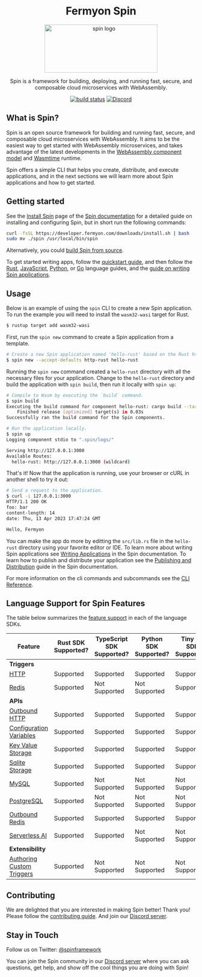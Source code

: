 <div align="center">
  <h1>Fermyon Spin</h1>
  <picture>
    <source media="(prefers-color-scheme: dark)" srcset="./docs/static/image/logo-dark.png">
    <img alt="spin logo" src="./docs/static/image/logo.png" width="300" height="128">
  </picture>
  <p>Spin is a framework for building, deploying, and running fast, secure, and composable cloud microservices with WebAssembly.</p>
      <a href="https://github.com/fermyon/spin/actions/workflows/build.yml"><img src="https://github.com/fermyon/spin/actions/workflows/build.yml/badge.svg" alt="build status" /></a>
      <a href="https://discord.gg/eGN8saYqCk"><img alt="Discord" src="https://img.shields.io/discord/926888690310053918?label=Discord"></a>
</div>

## What is Spin?

Spin is an open source framework for building and running fast, secure, and
composable cloud microservices with WebAssembly. It aims to be the easiest way
to get started with WebAssembly microservices, and takes advantage of the latest
developments in the
[WebAssembly component model](https://github.com/WebAssembly/component-model)
and [Wasmtime](https://wasmtime.dev/) runtime.

Spin offers a simple CLI that helps you create, distribute, and execute
applications, and in the next sections we will learn more about Spin
applications and how to get started.

## Getting started

See the [Install Spin](https://developer.fermyon.com/spin/install) page of the [Spin documentation](https://developer.fermyon.com/spin/index) for a detailed
guide on installing and configuring Spin, but in short run the following commands:
```bash
curl -fsSL https://developer.fermyon.com/downloads/install.sh | bash
sudo mv ./spin /usr/local/bin/spin
```

Alternatively, you could [build Spin from source](https://developer.fermyon.com/spin/contributing/).

To get started writing apps, follow the [quickstart guide](https://developer.fermyon.com/spin/quickstart/),
and then follow the
[Rust](https://developer.fermyon.com/spin/rust-components/), [JavaScript](https://developer.fermyon.com/spin/javascript-components), [Python](https://developer.fermyon.com/spin/python-components), or [Go](https://developer.fermyon.com/spin/go-components/)
language guides, and the [guide on writing Spin applications](https://developer.fermyon.com/spin/configuration/).

## Usage
Below is an example of using the `spin` CLI to create a new Spin application.  To run the example you will need to install the `wasm32-wasi` target for Rust.

```bash
$ rustup target add wasm32-wasi
```

First, run the `spin new` command to create a Spin application from a template.
```bash
# Create a new Spin application named 'hello-rust' based on the Rust http template, accepting all defaults
$ spin new --accept-defaults http-rust hello-rust
```
Running the `spin new` command created a `hello-rust` directory with all the necessary files for your application. Change to the `hello-rust` directory and build the application with `spin build`, then run it locally with `spin up`:

```bash
# Compile to Wasm by executing the `build` command.
$ spin build
Executing the build command for component hello-rust: cargo build --target wasm32-wasi --release
    Finished release [optimized] target(s) in 0.03s
Successfully ran the build command for the Spin components.

# Run the application locally.
$ spin up
Logging component stdio to ".spin/logs/"

Serving http://127.0.0.1:3000
Available Routes:
  hello-rust: http://127.0.0.1:3000 (wildcard)
```

That's it! Now that the application is running, use your browser or cURL in another shell to try it out:

```bash
# Send a request to the application.
$ curl -i 127.0.0.1:3000
HTTP/1.1 200 OK
foo: bar
content-length: 14
date: Thu, 13 Apr 2023 17:47:24 GMT

Hello, Fermyon         
```
You can make the app do more by editting the `src/lib.rs` file in the `hello-rust` directory using your favorite editor or IDE. To learn more about writing Spin applications see [Writing Applications](https://developer.fermyon.com/spin/writing-apps) in the Spin documentation.  To learn how to publish and distribute your application see the [Publishing and Distribution](https://developer.fermyon.com/spin/distributing-apps) guide in the Spin documentation.

For more information on the cli commands and subcommands see the [CLI Reference](https://developer.fermyon.com/common/cli-reference).

## Language Support for Spin Features

The table below summarizes the [feature support](https://developer.fermyon.com/spin/language-support-overview) in each of the language SDKs.

| Feature | Rust SDK Supported? | TypeScript SDK Supported? | Python SDK Supported? | Tiny Go SDK Supported? | C# SDK Supported? |
|-----|-----|-----|-----|-----|-----|
| **Triggers** |
| [HTTP](https://developer.fermyon.com/spin/http-trigger) | Supported | Supported | Supported | Supported | Supported |
| [Redis](https://developer.fermyon.com/spin/redis-trigger) | Supported | Not Supported | Not Supported | Supported | Not Supported |
| **APIs** |
| [Outbound HTTP](https://developer.fermyon.com/spin/rust-components.md#sending-outbound-http-requests) | Supported | Supported | Supported | Supported | Supported |
| [Configuration Variables](https://developer.fermyon.com/spin/variables) | Supported | Supported | Supported | Supported | Supported |
| [Key Value Storage](https://developer.fermyon.com/spin/kv-store-api-guide) | Supported | Supported | Supported | Supported | Not Supported |
| [Sqlite Storage](https://developer.fermyon.com/spin/sqlite-api-guide) | Supported | Supported | Supported | Supported | Not Supported |
| [MySQL](https://developer.fermyon.com/spin/rdbms-storage#using-mysql-and-postgresql-from-applications) | Supported | Not Supported | Not Supported | Not Supported | Not Supported |
| [PostgreSQL](https://developer.fermyon.com/spin/rdbms-storage#using-mysql-and-postgresql-from-applications) | Supported | Not Supported | Not Supported | Not Supported | Supported |
| [Outbound Redis](https://developer.fermyon.com/spin/rust-components.md#storing-data-in-redis-from-rust-components) | Supported | Supported | Supported | Supported | Supported |
| [Serverless AI](https://developer.fermyon.com/spin/rust-components#ai-inferencing-from-rust-components) | Supported | Supported | Not Supported | Not Supported | Not Supported |
| **Extensibility** |
| [Authoring Custom Triggers](https://developer.fermyon.com/spin/extending-and-embedding) | Supported | Not Supported | Not Supported | Not Supported | Not Supported |

## Contributing

We are delighted that you are interested in making Spin better! Thank you!
Please follow the [contributing guide](https://developer.fermyon.com/spin/contributing).
And join our [Discord server](https://discord.gg/eGN8saYqCk).

## Stay in Touch
Follow us on Twitter: [@spinframework](https://twitter.com/spinframework)

You can join the Spin community in our [Discord server](https://discord.gg/eGN8saYqCk) where you can ask questions, get help, and show off the cool things you are doing with Spin!

